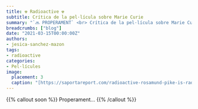 ```yaml
---
title: ☢️ Radioactive ☢️
subtitle: Crítica de la pel·lícula sobre Marie Curie
summary: "`🔜 PROPERAMENT` <br> Crítica de la pel·lícula sobre Marie Curie."
breadcrumbs: ["blog"]
date: "2021-03-15T00:00:00Z"
authors:
- jesica-sanchez-mazon
tags:
- radioactive
categories:
- Pel·lícules
image:
  placement: 3
  caption: "[https://saportareport.com/radioactive-rosamund-pike-is-radiant-in-role-of-madame-curie-2/columnists/eleanor/](https://saportareport.com/radioactive-rosamund-pike-is-radiant-in-role-of-madame-curie-2/columnists/eleanor/)"
---
```


{{% callout soon %}}
Properament...
{{% /callout %}}